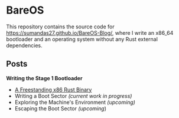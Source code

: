 # BareOS

This repository contains the source code for <https://sumandas27.github.io/BareOS-Blog/>, where I write an x86_64 bootloader and an operating system without any Rust external dependencies.

## Posts

**Writing the Stage 1 Bootloader**

* [A Freestanding x86 Rust Binary](https://sumandas27.github.io/BareOS-Blog/ch01-01-a-freestanding-x86-rust-binary.html)
* Writing a Boot Sector *(current work in progress)*
* Exploring the Machine's Environment *(upcoming)*
* Escaping the Boot Sector *(upcoming*)
